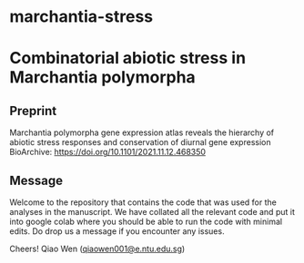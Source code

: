 # marchantia-stress
# Combinatorial abiotic stress in Marchantia polymorpha
## Preprint
Marchantia polymorpha gene expression atlas reveals the hierarchy of abiotic stress responses and conservation of diurnal gene expression
BioArchive: https://doi.org/10.1101/2021.11.12.468350

## Message
Welcome to the repository that contains the code that was used for the analyses in the manuscript.
We have collated all the relevant code and put it into google colab where you should be able to run the code with minimal edits.
Do drop us a message if you encounter any issues.

Cheers!
Qiao Wen (qiaowen001@e.ntu.edu.sg)
